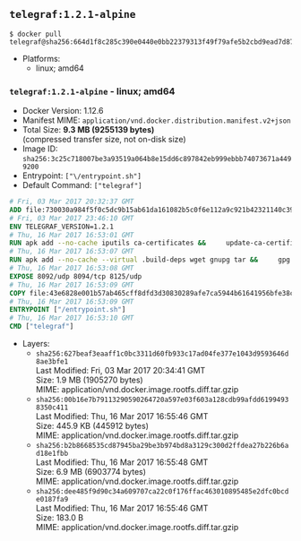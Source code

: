 ## `telegraf:1.2.1-alpine`

```console
$ docker pull telegraf@sha256:664d1f8c285c390e0440e0bb22379313f49f79afe5b2cbd9ead7d870ad44fb1a
```

-	Platforms:
	-	linux; amd64

### `telegraf:1.2.1-alpine` - linux; amd64

-	Docker Version: 1.12.6
-	Manifest MIME: `application/vnd.docker.distribution.manifest.v2+json`
-	Total Size: **9.3 MB (9255139 bytes)**  
	(compressed transfer size, not on-disk size)
-	Image ID: `sha256:3c25c718007be3a93519a064b8e15dd6c897842eb999ebbb74073671a4499200`
-	Entrypoint: `["\/entrypoint.sh"]`
-	Default Command: `["telegraf"]`

```dockerfile
# Fri, 03 Mar 2017 20:32:37 GMT
ADD file:730030a984f5f0c5dc9b15ab61da161082b5c0f6e112a9c921b42321140c3927 in / 
# Fri, 03 Mar 2017 23:46:10 GMT
ENV TELEGRAF_VERSION=1.2.1
# Thu, 16 Mar 2017 16:53:01 GMT
RUN apk add --no-cache iputils ca-certificates &&     update-ca-certificates
# Thu, 16 Mar 2017 16:53:07 GMT
RUN apk add --no-cache --virtual .build-deps wget gnupg tar &&     gpg --keyserver hkp://ha.pool.sks-keyservers.net         --recv-keys 05CE15085FC09D18E99EFB22684A14CF2582E0C5 &&     wget -q https://dl.influxdata.com/telegraf/releases/telegraf-${TELEGRAF_VERSION}-static_linux_amd64.tar.gz.asc &&     wget -q https://dl.influxdata.com/telegraf/releases/telegraf-${TELEGRAF_VERSION}-static_linux_amd64.tar.gz &&     gpg --batch --verify telegraf-${TELEGRAF_VERSION}-static_linux_amd64.tar.gz.asc telegraf-${TELEGRAF_VERSION}-static_linux_amd64.tar.gz &&     mkdir -p /usr/src /etc/telegraf &&     tar -C /usr/src -xzf telegraf-${TELEGRAF_VERSION}-static_linux_amd64.tar.gz &&     mv /usr/src/telegraf*/telegraf.conf /etc/telegraf/ &&     chmod +x /usr/src/telegraf*/* &&     cp -a /usr/src/telegraf*/* /usr/bin/ &&     rm -rf *.tar.gz* /usr/src /root/.gnupg &&     apk del .build-deps
# Thu, 16 Mar 2017 16:53:08 GMT
EXPOSE 8092/udp 8094/tcp 8125/udp
# Thu, 16 Mar 2017 16:53:09 GMT
COPY file:43e6828e001b57ab465cff8dfd3d30830289afe7ca5944b61641956bfe38cd1c in /entrypoint.sh 
# Thu, 16 Mar 2017 16:53:09 GMT
ENTRYPOINT ["/entrypoint.sh"]
# Thu, 16 Mar 2017 16:53:10 GMT
CMD ["telegraf"]
```

-	Layers:
	-	`sha256:627beaf3eaaff1c0bc3311d60fb933c17ad04fe377e1043d9593646d8ae3bfe1`  
		Last Modified: Fri, 03 Mar 2017 20:34:41 GMT  
		Size: 1.9 MB (1905270 bytes)  
		MIME: application/vnd.docker.image.rootfs.diff.tar.gzip
	-	`sha256:00b16e7b79113290590264720a597e03f603a128cdb99afdd61994938350c411`  
		Last Modified: Thu, 16 Mar 2017 16:55:46 GMT  
		Size: 445.9 KB (445912 bytes)  
		MIME: application/vnd.docker.image.rootfs.diff.tar.gzip
	-	`sha256:b2b8668535cd87945ba29be3b974bd8a3129c300d2ffdea27b226b6ad18e1fbb`  
		Last Modified: Thu, 16 Mar 2017 16:55:48 GMT  
		Size: 6.9 MB (6903774 bytes)  
		MIME: application/vnd.docker.image.rootfs.diff.tar.gzip
	-	`sha256:dee485f9d90c34a609707ca22c0f176ffac463010895485e2dfc0bcde0187fa9`  
		Last Modified: Thu, 16 Mar 2017 16:55:46 GMT  
		Size: 183.0 B  
		MIME: application/vnd.docker.image.rootfs.diff.tar.gzip
